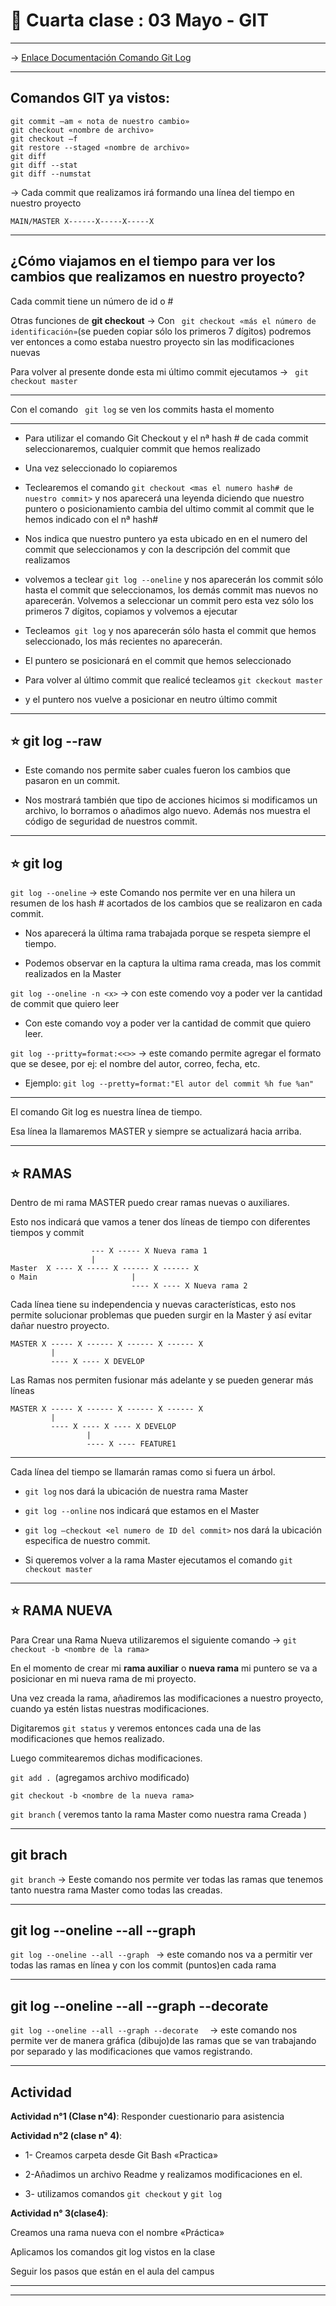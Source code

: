 
# :book:  Cuarta clase : 03 Mayo - GIT

---

-> [Enlace Documentación Comando Git Log](https://git-scm.com/docs/git-log)


---

## Comandos GIT ya vistos:

```
git commit –am « nota de nuestro cambio»
git checkout «nombre de archivo»
git checkout –f
git restore --staged «nombre de archivo»
git diff
git diff --stat
git diff --numstat
```

-> Cada commit que realizamos irá formando una línea del tiempo
en nuestro proyecto

``` MAIN/MASTER X------X-----X-----X ```

---

## ¿Cómo viajamos en el tiempo para ver los cambios que realizamos en nuestro proyecto?

Cada commit tiene un número de id o #

Otras funciones de **git checkout** -> Con ``` git checkout «más el número de identificación»```(se pueden copiar sólo los primeros 7 dígitos) podremos ver entonces a como estaba nuestro proyecto sin las modificaciones nuevas

Para volver al presente donde esta mi último commit ejecutamos -> ``` git checkout master```

---

Con el comando ``` git log``` se ven los commits hasta el momento

---


- Para utilizar el comando Git Checkout y el nª hash # de cada commit seleccionaremos, cualquier commit que hemos realizado

- Una vez seleccionado lo copiaremos

- Teclearemos el comando ```git checkout <mas el numero hash# de nuestro commit>``` y nos aparecerá una leyenda diciendo que nuestro puntero o posicionamiento cambia del ultimo commit al commit que le hemos indicado con el nª hash#

- Nos indica que nuestro puntero ya esta ubicado en en el numero del commit que seleccionamos y con la descripción del commit que realizamos

- volvemos a teclear ```git log --oneline``` y nos aparecerán los commit sólo hasta el commit
que seleccionamos, los demás commit mas nuevos no aparecerán. Volvemos a seleccionar un commit pero esta vez sólo los primeros 7 dígitos, copiamos y volvemos a ejecutar

- Tecleamos``` git log``` y nos aparecerán sólo hasta el commit que hemos seleccionado, los más recientes no aparecerán.

- El puntero se posicionará en el commit que hemos seleccionado

- Para volver al último commit que realicé tecleamos ```git ckeckout master```

- y el puntero nos vuelve a posicionar en neutro último commit



---

## :star: git log --raw

- Este comando nos permite saber cuales fueron los cambios que pasaron en un commit. 

- Nos mostrará también que tipo de acciones hicimos si modificamos un archivo, lo borramos o añadimos algo nuevo. Además nos muestra el código de seguridad de nuestros commit.


---

## :star: git log

```git log --oneline``` -> este Comando nos permite ver en una hilera un resumen de los hash #
acortados de los cambios que se realizaron en cada commit.


- Nos aparecerá la última rama trabajada porque se respeta siempre el tiempo.

- Podemos observar en la captura la ultima rama creada, mas los commit realizados en la Master


```git log --oneline -n <x>``` -> con este comendo voy a poder ver la cantidad de commit que
quiero leer

- Con este comando voy a poder ver la cantidad de commit que quiero leer.


```git log --pritty=format:<<>>``` ->  este comando permite agregar el formato que se desee,
por ej: el nombre del autor, correo, fecha, etc.

- Ejemplo: ```git log --pretty=format:"El autor del commit %h fue %an" ```


---

El comando Git log es nuestra línea de tiempo.

Esa línea la llamaremos MASTER y siempre se actualizará hacia arriba.

---

## :star: RAMAS

Dentro de mi rama MASTER puedo crear ramas nuevas o auxiliares.

Esto nos indicará que vamos a tener dos líneas de tiempo con diferentes tiempos y commit

```
                  --- X ----- X Nueva rama 1
                  |
Master  X ---- X ----- X ------ X ------ X
o Main                     |
                           ---- X ---- X Nueva rama 2
```


Cada línea tiene su independencia y nuevas características, esto nos permite solucionar problemas que pueden surgir en la Master ý así evitar dañar nuestro proyecto.

```
MASTER X ----- X ------ X ------ X ------ X
         |
         ---- X ---- X DEVELOP
```


Las Ramas nos permiten fusionar más adelante y se pueden generar más líneas 


```
MASTER X ----- X ------ X ------ X ------ X
         |
         ---- X ---- X ---- X DEVELOP
                 |
                 ---- X ---- FEATURE1
```

---

Cada línea del tiempo se llamarán ramas como si fuera un árbol.

-  ```git log``` nos dará la ubicación de nuestra rama Master

- ```git log --online``` nos indicará que estamos en el Master

- ```git log –checkout <el numero de ID del commit>``` nos dará la ubicación especifica de nuestro commit.

-  Si queremos volver a la rama Master ejecutamos el comando ```git checkout master```


---

## :star: RAMA NUEVA


Para Crear una Rama Nueva utilizaremos el siguiente comando -> ```git checkout -b <nombre de la rama>```


En el momento de crear mi **rama auxiliar** o **nueva rama** mi puntero se va a posicionar en mi nueva rama de mi proyecto.

Una vez creada la rama, añadiremos las modificaciones a nuestro proyecto, cuando ya estén listas nuestras modificaciones.

Digitaremos ```git status``` y veremos entonces cada una de las modificaciones que hemos
realizado.

Luego commitearemos dichas modificaciones.

```git add . ```(agregamos archivo modificado)

```git checkout -b <nombre de la nueva rama>```

```git branch``` ( veremos tanto la rama Master como nuestra rama Creada )

---

## git brach


```git branch``` ->  Eeste comando nos permite ver todas las ramas que tenemos tanto nuestra rama Master como todas las creadas.


---

## git log --oneline --all --graph

```git log --oneline --all --graph ``` -> este comando nos va a permitir ver todas las ramas en línea y con los commit (puntos)en cada rama

---

## git log --oneline --all --graph --decorate


```git log --oneline --all --graph --decorate  ``` ->  este comando nos permite ver de manera gráfica (dibujo)de las ramas que se van trabajando por separado y las modificaciones que vamos registrando.


---

## Actividad

**Actividad n°1 (Clase n°4)**: Responder cuestionario para asistencia

**Actividad n°2 (clase n° 4)**:

- 1- Creamos carpeta desde Git Bash «Practica»

- 2-Añadimos un archivo Readme y realizamos modificaciones en el.

- 3- utilizamos comandos ```git checkout``` y ```git log```

**Actividad n° 3(clase4)**:

Creamos una rama nueva con el nombre «Práctica» 

Aplicamos los comandos git log vistos en la clase

Seguir los pasos que están en el aula del campus

---
---